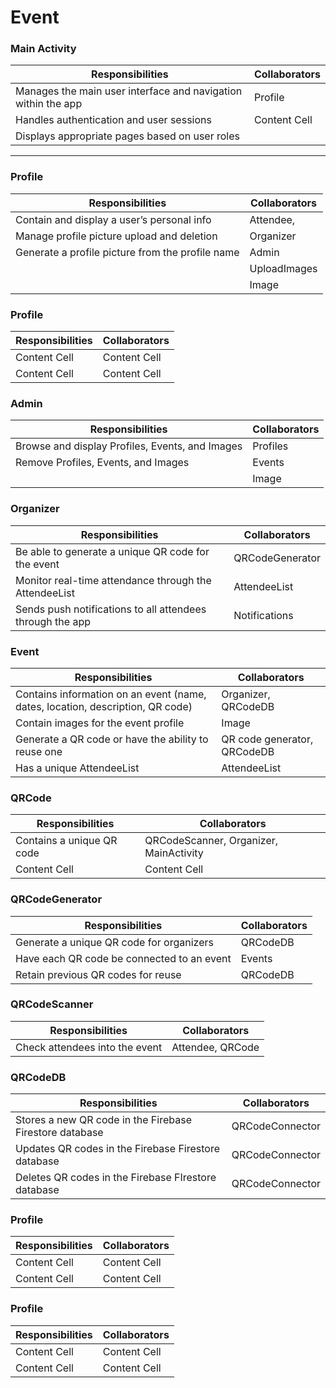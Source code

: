 # Event
### Main Activity
| Responsibilities | Collaborators |
| ------------- | ------------- |
| Manages the main user interface and navigation within the app  | Profile  |
| Handles authentication and user sessions  | Content Cell  |
| Displays appropriate pages based on user roles  |  |

***
### Profile
| Responsibilities | Collaborators |
| ------------- | ------------- |
| Contain and display a user’s personal info  | Attendee, |
| Manage profile picture upload and deletion | Organizer|
| Generate a profile picture from the profile name  | Admin |
|                                                 | UploadImages|
|                                                 | Image|

### Profile
| Responsibilities | Collaborators |
| ------------- | ------------- |
| Content Cell  | Content Cell  |
| Content Cell  | Content Cell  |

### Admin
| Responsibilities | Collaborators |
| ------------- | ------------- |
| Browse and display Profiles, Events, and Images  | Profiles |
| Remove Profiles, Events, and Images  | Events |
|                                      | Image |

### Organizer
| Responsibilities | Collaborators |
| ------------- | ------------- |
| Be able to generate a unique QR code for the event  | QRCodeGenerator  |
| Monitor real-time attendance through the AttendeeList  | AttendeeList  |
| Sends push notifications to all attendees through the app  | Notifications  |

### Event
| Responsibilities | Collaborators |
| ------------- | ------------- |
| Contains information on an event (name, dates, location, description, QR code)  | Organizer, QRCodeDB  |
| Contain images for the event profile  | Image  |
| Generate a QR code or have the ability to reuse one  | QR code generator, QRCodeDB  |
| Has a unique AttendeeList  | AttendeeList  |

### QRCode
| Responsibilities | Collaborators |
| ------------- | ------------- |
| Contains a unique QR code  | QRCodeScanner, Organizer, MainActivity  |
| Content Cell  | Content Cell  |

### QRCodeGenerator
| Responsibilities | Collaborators |
| ------------- | ------------- |
| Generate a unique QR code for organizers  | QRCodeDB  |
| Have each QR code be connected to an event  | Events  |
| Retain previous QR codes for reuse  | QRCodeDB  |

### QRCodeScanner
| Responsibilities | Collaborators |
| ------------- | ------------- |
| Check attendees into the event  | Attendee, QRCode  |


### QRCodeDB
| Responsibilities | Collaborators |
| ------------- | ------------- |
| Stores a new QR code in the Firebase Firestore database | QRCodeConnector  |
| Updates QR codes in the Firebase Firestore database  | QRCodeConnector  |
| Deletes QR codes in the Firebase FIrestore database  | QRCodeConnector  |

### Profile
| Responsibilities | Collaborators |
| ------------- | ------------- |
| Content Cell  | Content Cell  |
| Content Cell  | Content Cell  |

### Profile
| Responsibilities | Collaborators |
| ------------- | ------------- |
| Content Cell  | Content Cell  |
| Content Cell  | Content Cell  |
